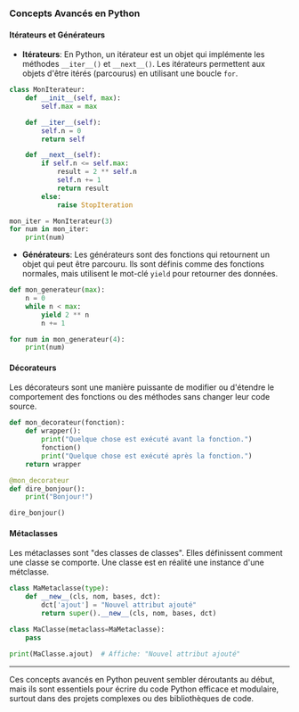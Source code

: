 ### **Concepts Avancés en Python**

#### **Itérateurs et Générateurs**

- **Itérateurs**: En Python, un itérateur est un objet qui implémente les méthodes `__iter__()` et `__next__()`. Les itérateurs permettent aux objets d'être itérés (parcourus) en utilisant une boucle `for`.

```python
class MonIterateur:
    def __init__(self, max):
        self.max = max

    def __iter__(self):
        self.n = 0
        return self

    def __next__(self):
        if self.n <= self.max:
            result = 2 ** self.n
            self.n += 1
            return result
        else:
            raise StopIteration

mon_iter = MonIterateur(3)
for num in mon_iter:
    print(num)
```

- **Générateurs**: Les générateurs sont des fonctions qui retournent un objet qui peut être parcouru. Ils sont définis comme des fonctions normales, mais utilisent le mot-clé `yield` pour retourner des données.

```python
def mon_generateur(max):
    n = 0
    while n < max:
        yield 2 ** n
        n += 1

for num in mon_generateur(4):
    print(num)
```

#### **Décorateurs**

Les décorateurs sont une manière puissante de modifier ou d'étendre le comportement des fonctions ou des méthodes sans changer leur code source.

```python
def mon_decorateur(fonction):
    def wrapper():
        print("Quelque chose est exécuté avant la fonction.")
        fonction()
        print("Quelque chose est exécuté après la fonction.")
    return wrapper

@mon_decorateur
def dire_bonjour():
    print("Bonjour!")

dire_bonjour()
```

#### **Métaclasses**

Les métaclasses sont "des classes de classes". Elles définissent comment une classe se comporte. Une classe est en réalité une instance d'une métclasse.

```python
class MaMetaclasse(type):
    def __new__(cls, nom, bases, dct):
        dct['ajout'] = "Nouvel attribut ajouté"
        return super().__new__(cls, nom, bases, dct)

class MaClasse(metaclass=MaMetaclasse):
    pass

print(MaClasse.ajout)  # Affiche: "Nouvel attribut ajouté"
```

---

Ces concepts avancés en Python peuvent sembler déroutants au début, mais ils sont essentiels pour écrire du code Python efficace et modulaire, surtout dans des projets complexes ou des bibliothèques de code.

 